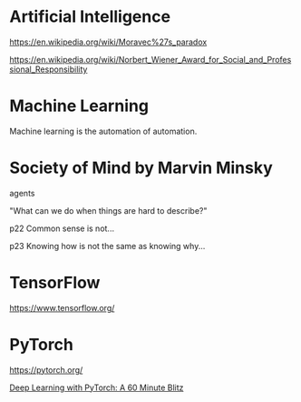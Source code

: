 # Artificial Intelligence

<https://en.wikipedia.org/wiki/Moravec%27s_paradox>

<https://en.wikipedia.org/wiki/Norbert_Wiener_Award_for_Social_and_Professional_Responsibility>


# Machine Learning

Machine learning is the automation of automation.


# Society of Mind by Marvin Minsky

agents

"What can we do when things are hard to describe?"

p22 Common sense is not...

p23 Knowing how is not the same as knowing why...


# TensorFlow

<https://www.tensorflow.org/>


# PyTorch

<https://pytorch.org/>

[Deep Learning with PyTorch: A 60 Minute Blitz](https://pytorch.org/tutorials/beginner/deep_learning_60min_blitz.html)